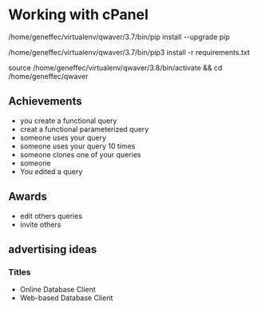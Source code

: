 # Working with cPanel
/home/geneffec/virtualenv/qwaver/3.7/bin/pip install --upgrade pip

/home/geneffec/virtualenv/qwaver/3.7/bin/pip3 install -r requirements.txt

source /home/geneffec/virtualenv/qwaver/3.8/bin/activate && cd /home/geneffec/qwaver


## Achievements
* you create a functional query
* creat a functional parameterized query
* someone uses your query
* someone uses your query 10 times
* someone clones one of your queries
* someone 
* You edited a query

## Awards
* edit others queries
* invite others

## advertising ideas
### Titles
* Online Database Client
* Web-based Database Client